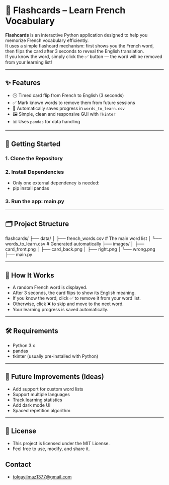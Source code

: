 # 🧠 Flashcards – Learn French Vocabulary

**Flashcards** is an interactive Python application designed to help you memorize French vocabulary efficiently.  
It uses a simple flashcard mechanism: first shows you the French word, then flips the card after 3 seconds to reveal the English translation.  
If you know the word, simply click the ✅ button — the word will be removed from your learning list!

---

## ✨ Features

- 🕒 Timed card flip from French to English (3 seconds)
- ✅ Mark known words to remove them from future sessions
- 📄 Automatically saves progress in `words_to_learn.csv`
- 🖼️ Simple, clean and responsive GUI with `Tkinter`
- 📊 Uses `pandas` for data handling

---

## 🚀 Getting Started

### 1. Clone the Repository
### 2. Install Dependencies
  - Only one external dependency is needed:
  - pip install pandas
### 3. Run the app: main.py

---

## 🗂️ Project Structure

flashcards/
├── data/
│   ├── french_words.csv          # The main word list
│   └── words_to_learn.csv        # Generated automatically
├── images/
│   ├── card_front.png
│   ├── card_back.png
│   ├── right.png
│   └── wrong.png
├── main.py

---

## 🧠 How It Works
- A random French word is displayed.
- After 3 seconds, the card flips to show its English meaning.
- If you know the word, click ✅ to remove it from your word list.
- Otherwise, click ❌ to skip and move to the next word.
- Your learning progress is saved automatically.

---

## 🛠️ Requirements
- Python 3.x
- pandas
- tkinter (usually pre-installed with Python)

---

## 🎯 Future Improvements (Ideas)
- Add support for custom word lists
- Support multiple languages
- Track learning statistics
- Add dark mode UI
- Spaced repetition algorithm

---

## 📃 License
- This project is licensed under the MIT License.
- Feel free to use, modify, and share it.

## Contact
- tolgayilmaz1377@gmail.com
